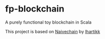 fp-blockchain
=============

A purely functional toy blockchain in Scala

This project is based on [Naivechain](https://github.com/lhartikk/naivechain) by [lhartikk](https://github.com/lhartikk)